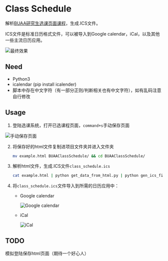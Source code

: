 # Class Schedule

解析[BUAA研究生选课页面课程](http://gsmis.buaa.edu.cn/)，生成.ICS文件。

ICS文件是标准日历格式文件，可以被导入到Google calendar，iCal，以及其他一些主流日历应用。

![最终效果](https://tva1.sinaimg.cn/large/006y8mN6gy1g6ust9morsj31850u0qrs.jpg)



## Need

- Python3
- icalendar (pip install icalender)
- 脚本中存在中文字符（有一部分正则/判断相关也有中文字符），如有乱码注意自行修改

## Usage

1. 登陆选课系统，打开已选课程页面，`command+s`手动保存页面

![手动保存页面](https://tva1.sinaimg.cn/large/006y8mN6ly1g6t7p79pkyj31760u0gpf.jpg)

2. 将保存好的html文件复制进项目文件夹并进入文件夹

   ```bash
   mv example.html BUAAClassSchedule/ && cd BUAAClassSchedule/
   ```

3. 解析html文件，生成.ICS文件`class_schedule.ics`

   ```bash
   cat example.html | python get_data_from_html.py | python gen_ics_file.py
   ```

5. 将`class_schedule.ics`文件导入到所需的日历应用中：

   - Google calendar
   
     ![Google calendar](https://tva1.sinaimg.cn/large/006y8mN6gy1g6uq3o0zckj316o0gwjrn.jpg)
   
   - iCal
   
     ![iCal](https://tva1.sinaimg.cn/large/006y8mN6gy1g6uq226cjuj30fo07aac8.jpg)
   
   
   





## TODO

模拟登陆保存html页面（期待一个好心人）



